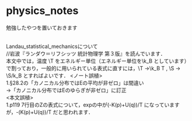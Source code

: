 # physics_notes
勉強したやつを置いておきます<br><br>

Landau_statistical_mechanicsについて<br>
//岩波『ランダウ＝リフシッツ 統計物理学 第３版』を読んでいます．<br>
本文中では，温度 \T をエネルギー単位（エネルギー単位を\k_B としています）で割っており，一般的に用いられている表式に直すには，\T →\k_B T , \S → \S/k_B とすればよいです．
<ノート誤植><br>
1.§28.2の「カノニカル分布ではEの平均が非ゼロ」は間違い<br>
→「カノニカル分布ではEのゆらぎが非ゼロ」に訂正<br>
<本文誤植><br>
1.p119 7行目のZの表式について，expの中が(-K(p)+U(q))/T になっていますが，-(K(p)+U(q))/T だと思われます．<br>
